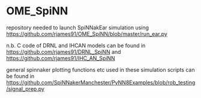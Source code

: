# OME_SpiNN

repository needed to launch SpiNNakEar simulation using https://github.com/rjames91/OME_SpiNN/blob/master/run_ear.py

n.b. C code of DRNL and IHCAN models can be found in https://github.com/rjames91/DRNL_SpiNN and https://github.com/rjames91/IHC_AN_SpiNN

general spinnaker plotting functions etc used in these simulation scripts can be found in https://github.com/SpiNNakerManchester/PyNN8Examples/blob/rob_testing/signal_prep.py


